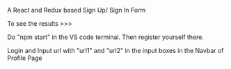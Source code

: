 A React and Redux based Sign Up/ Sign In Form

To see the results >>>

Do "npm start" in the VS code terminal.
Then register yourself there.

Login and Input url with "url1" and "url2" in the input boxes in the Navbar of Profile Page
